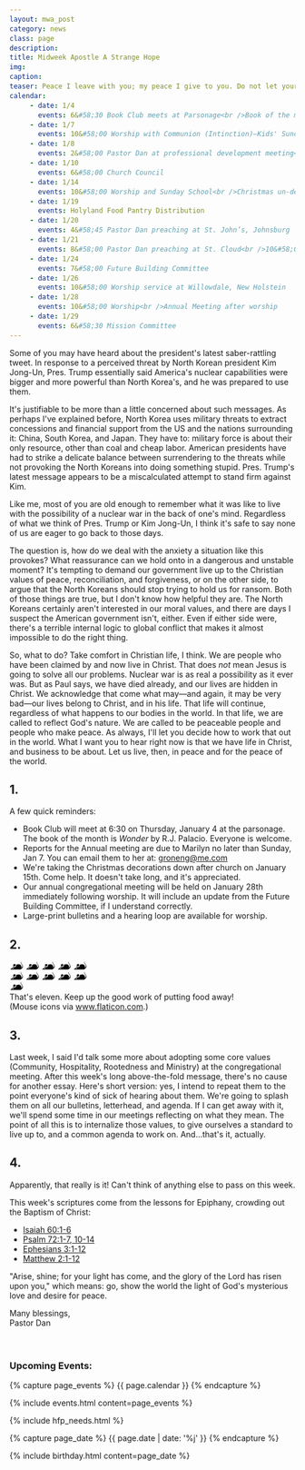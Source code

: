 ```yaml
---
layout: mwa_post
category: news
class: page
description:
title: Midweek Apostle A Strange Hope
img:
caption:
teaser: Peace I leave with you; my peace I give to you. Do not let your hearts be troubled, and do not let them be afraid.
calendar: 
     - date: 1/4
       events: 6&#58;30 Book Club meets at Parsonage<br />Book of the month&#58; <em>Wonder</em> by R.J. Palacio
     - date: 1/7
       events: 10&#58;00 Worship with Communion (Intinction)—Kids' Sunday<br />Epiphany Sunday<br />Annual Reports due to Marilyn Groneng <a href="mailto:groneng@me.com">groneng@me.com</a>
     - date: 1/8
       events: 2&#58;00 Pastor Dan at professional development meeting<br />7&#58;00 Worship Committee
     - date: 1/10
       events: 6&#58;00 Church Council
     - date: 1/14
       events: 10&#58;00 Worship and Sunday School<br />Christmas un-decorating after worship
     - date: 1/19
       events: Holyland Food Pantry Distribution
     - date: 1/20
       events: 4&#58;45 Pastor Dan preaching at St. John’s, Johnsburg
     - date: 1/21
       events: 8&#58;00 Pastor Dan preaching at St. Cloud<br />10&#58;00 Worship with Communion (Table)<br />Noisy Sunday!<br />Father Gary preaching<br />Potluck after worship
     - date: 1/24
       events: 7&#58;00 Future Building Committee
     - date: 1/26
       events: 10&#58;00 Worship service at Willowdale, New Holstein
     - date: 1/28
       events: 10&#58;00 Worship<br />Annual Meeting after worship
     - date: 1/29
       events: 6&#58;30 Mission Committee
---
```


Some of you may have heard about the president's latest saber-rattling tweet. In response to a perceived threat by North Korean president Kim Jong-Un, Pres. Trump essentially said America's nuclear capabilities were bigger and more powerful than North Korea's, and he was prepared to use them.

It's justifiable to be more than a little concerned about such messages. As perhaps I've explained before, North Korea uses military threats to extract concessions and financial support from the US and the nations surrounding it: China, South Korea, and Japan. They have to: military force is about their only resource, other than coal and cheap labor. American presidents have had to strike a delicate balance between surrendering to the threats while not provoking the North Koreans into doing something stupid. Pres. Trump's latest message appears to be a miscalculated attempt to stand firm against Kim. 

Like me, most of you are old enough to remember what it was like to live with the possibility of a nuclear war in the back of one's mind. Regardless of what we think of Pres. Trump or Kim Jong-Un, I think it's safe to say none of us are eager to go back to those days.

The question is, how do we deal with the anxiety a situation like this provokes? What reassurance can we hold onto in a dangerous and unstable moment? It's tempting to demand our government live up to the Christian values of peace, reconciliation, and forgiveness, or on the other side, to argue that the North Koreans should stop trying to hold us for ransom. Both of those things are true, but I don't know how helpful they are. The North Koreans certainly aren't interested in our moral values, and there are days I suspect the American government isn't, either. Even if either side were, there's a terrible internal logic to global conflict that makes it almost impossible to do the right thing.

So, what to do? Take comfort in Christian life, I think. We are people who have been claimed by and now live in Christ. That does <em>not</em> mean Jesus is going to solve all our problems. Nuclear war is as real a possibility as it ever was. But as Paul says, we have died already, and our lives are hidden in Christ. We acknowledge that come what may&mdash;and again, it may be very bad&mdash;our lives belong to Christ, and in his life. That life will continue, regardless of what happens to our bodies in the world. In that life, we are called to reflect God's nature. We are called to be peaceable people and people who make peace. As always, I'll let you decide how to work that out in the world. What I want you to hear right now is that we have life in Christ, and business to be about. Let us live, then, in peace and for the peace of the world.

<!--more-->

## 1.

A few quick reminders:

<ul>
  <li>Book Club will meet at 6:30 on Thursday, January 4 at the parsonage. The book of the month is <em>Wonder</em> by R.J. Palacio. Everyone is welcome.</li>
  <li>Reports for the Annual meeting are due to Marilyn no later than Sunday, Jan 7. You can email them to her at: <a href="mailto:groneng@me.com">groneng@me.com</a></li>
  <li>We're taking the Christmas decorations down after church on January 15th. Come help. It doesn't take long, and it's appreciated.</li>
  <li>Our annual congregational meeting will be held on January 28th immediately following worship. It will include an update from the Future Building Committee, if I understand correctly.</li>
  <li>Large-print bulletins and a hearing loop are available for worship.</li>
</ul>

## 2.

<img src="../img/news/mouse.jpg" width="24" height="18" style="max-width:24px; height:auto;">
<img src="../img/news/mouse.jpg" width="24" height="18" style="max-width:24px; height:auto;">
<img src="../img/news/mouse.jpg" width="24" height="18" style="max-width:24px; height:auto;">
<img src="../img/news/mouse.jpg" width="24" height="18" style="max-width:24px; height:auto;">
<img src="../img/news/mouse.jpg" width="24" height="18" style="max-width:24px; height:auto;"><br />
<img src="../img/news/mouse.jpg" width="24" height="18" style="max-width:24px; height:auto;">
<img src="../img/news/mouse.jpg" width="24" height="18" style="max-width:24px; height:auto;">
<img src="../img/news/mouse.jpg" width="24" height="18" style="max-width:24px; height:auto;">
<img src="../img/news/mouse.jpg" width="24" height="18" style="max-width:24px; height:auto;">
<img src="../img/news/mouse.jpg" width="24" height="18" style="max-width:24px; height:auto;"><br />
<img src="../img/news/mouse.jpg" width="24" height="18" style="max-width:24px; height:auto;"><br />
That's eleven. Keep up the good work of putting food away!<br />(Mouse icons via <a href="https://www.flaticon.com/" title="Flaticon">www.flaticon.com</a>.)

## 3.

Last week, I said I'd talk some more about adopting some core values (Community, Hospitality, Rootedness and Ministry) at the congregational meeting. After this week's long above-the-fold message, there's no cause for another essay. Here's short version: yes, I intend to repeat them to the point everyone's kind of sick of hearing about them. We're going to splash them on all our bulletins, letterhead, and agenda. If I can get away with it, we'll spend some time in our meetings reflecting on what they mean. The point of all this is to internalize those values, to give ourselves a standard to live up to, and a common agenda to work on. And&hellip;that's it, actually.

## 4.

Apparently, that really is it! Can't think of anything else to pass on this week.

This week's scriptures come from the lessons for Epiphany, crowding out the Baptism of Christ:

<ul>
  <li><a href="http://bible.oremus.org/?ql=382009258">Isaiah 60:1-6</a></li>
  <li><a href="http://bible.oremus.org/?ql=382009258">Psalm 72:1-7, 10-14</a></li>
  <li><a href="http://bible.oremus.org/?ql=382009258">Ephesians 3:1-12</a></li>
  <li><a href="http://bible.oremus.org/?ql=382009258">Matthew 2:1-12</a></li>
</ul>

"Arise, shine; for your light has come, and the glory of the Lord has risen upon you," which means: go, show the world the light of God's mysterious love and desire for peace.

<div class="blessings">Many blessings,<br />
Pastor Dan</div>
<br />
<br />
<div class="after-box">

<h3>Upcoming Events:</h3>
{% capture page_events %}
{{ page.calendar }}
{% endcapture %}

{% include events.html content=page_events %}

{% include hfp_needs.html %}

{% capture page_date %}
{{ page.date | date: '%j' }}
{% endcapture %}

{% include birthday.html content=page_date %}

